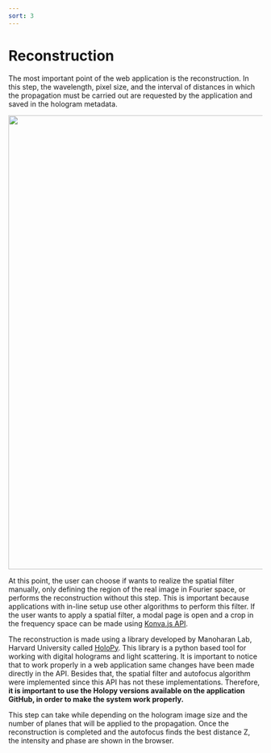 ```yaml
---
sort: 3
---
```


# Reconstruction

The most important point of the web application is the reconstruction. In this step, the wavelength, pixel size, and the interval of distances in which the propagation must be carried out are requested by the application and saved in the hologram metadata. 

<p align="center">
<img src="{{site.baseurl}}/images/reconstruction_screen.png" width=900>
</p>

At this point, the user can choose if wants to realize the spatial filter manually, only defining the region of the real image in Fourier space, or performs the reconstruction without this step. This is important because applications with in-line setup use other algorithms to perform this filter. If the user wants to apply a spatial filter, a modal page is open and a crop in the frequency space can be made using [Konva.js API](https://konvajs.org/).

The reconstruction is made using a library developed by Manoharan Lab, Harvard University called [HoloPy](https://holopy.readthedocs.io/en/master/). This library is a python based tool for working with digital holograms and light scattering. It is important to notice that to work properly in a web application same changes have been made directly in the API. Besides that, the spatial filter and autofocus algorithm were implemented since this API has not these implementations. Therefore, **it is important to use the Holopy versions available on the application GitHub, in order to make the system work properly.**

This step can take while depending on the hologram image size and the number of planes that will be applied to the propagation. Once the reconstruction is completed and the autofocus finds the best distance Z, the intensity and phase are shown in the browser.